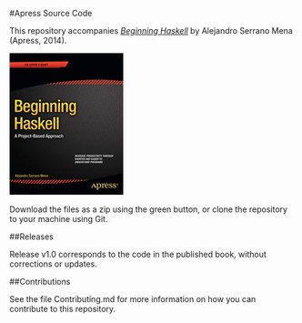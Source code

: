 #Apress Source Code

This repository accompanies [*Beginning Haskell*](http://www.apress.com/9781430262503) by Alejandro Serrano Mena (Apress, 2014).

![Cover image](9781430262503.jpg)

Download the files as a zip using the green button, or clone the repository to your machine using Git.

##Releases

Release v1.0 corresponds to the code in the published book, without corrections or updates.

##Contributions

See the file Contributing.md for more information on how you can contribute to this repository.
